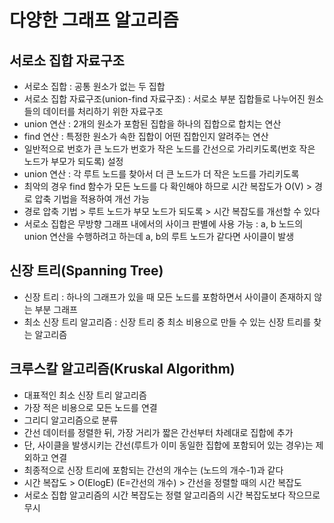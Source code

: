 # 다양한 그래프 알고리즘

## 서로소 집합 자료구조
* 서로소 집합 : 공통 원소가 없는 두 집합
* 서로소 집합 자료구조(union-find 자료구조) : 서로소 부분 집합들로 나누어진 원소들의 데이터를 처리하기 위한 자료구조
* union 연산 : 2개의 원소가 포함된 집합을 하나의 집합으로 합치는 연산
* find 연산 : 특정한 원소가 속한 집합이 어떤 집합인지 알려주는 연산
* 일반적으로 번호가 큰 노드가 번호가 작은 노드를 간선으로 가리키도록(번호 작은 노드가 부모가 되도록) 설정
* union 연산 : 각 루트 노드를 찾아서 더 큰 노드가 더 작은 노드를 가리키도록 
* 최악의 경우 find 함수가 모든 노드를 다 확인해야 하므로 시간 복잡도가 O(V) > 경로 압축 기법을 적용하여 개선 가능
* 경로 압축 기법 > 루트 노드가 부모 노드가 되도록 > 시간 복잡도를 개선할 수 있다
* 서로소 집합은 무방향 그래프 내에서의 사이크 판별에 사용 가능 : a, b 노드의 union 연산을 수행하려고 하는데 a, b의 루트 노드가 같다면 사이클이 발생

## 신장 트리(Spanning Tree)
* 신장 트리 : 하나의 그래프가 있을 때 모든 노드를 포함하면서 사이클이 존재하지 않는 부분 그래프
* 최소 신장 트리 알고리즘 : 신장 트리 중 최소 비용으로 만들 수 있는 신장 트리를 찾는 알고리즘 

## 크루스칼 알고리즘(Kruskal Algorithm)
* 대표적인 최소 신장 트리 알고리즘
* 가장 적은 비용으로 모든 노드를 연결
* 그리디 알고리즘으로 분류
* 간선 데이터를 정렬한 뒤, 가장 거리가 짧은 간선부터 차례대로 집합에 추가
* 단, 사이클을 발생시키는 간선(루트가 이미 동일한 집합에 포함되어 있는 경우)는 제외하고 연결
* 최종적으로 신장 트리에 포함되는 간선의 개수는 (노드의 개수-1)과 같다
* 시간 복잡도 > O(ElogE) (E=간선의 개수) > 간선을 정렬할 때의 시간 복잡도
* 서로소 집합 알고리즘의 시간 복잡도는 정렬 알고리즘의 시간 복잡도보다 작으므로 무시


